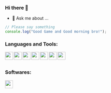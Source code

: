### Hi there 👋

- 💬 Ask me about ...

```javascript
// Please say something
console.log("Good Game and Good morning bro!");
```

### Languages and Tools:

<img src="https://img.icons8.com/color/48/000000/html-5--v1.png" width="26px" align="left"/>
<img src="https://img.icons8.com/color/50/000000/css3.png"  width="26px" align="left"/>
<img src="https://img.icons8.com/color/50/000000/javascript--v1.png" width="26px" align="left"/>
<img src="https://img.icons8.com/color/24/000000/react-native.png" width="26px" align="left"/>
<img src="https://img.icons8.com/color/48/000000/npm.png"  width="26px" align="left"/>
<img src="https://img.icons8.com/color/48/000000/git.png" width="26px" align="left"/>
<img src="https://img.icons8.com/fluent-systems-regular/24/000000/github.png" width="26px" align="left"/>

<br />
<br />


### Softwares:

<img src="https://img.icons8.com/color/48/000000/visual-studio-code-2019.png" width="26px" align="left"/>
